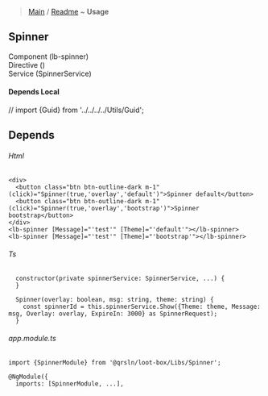 > [Main](../../../readme.md) / [Readme](readme.md) ~ **Usage**

## Spinner
Component (lb-spinner)  
Directive ()  
Service (SpinnerService)  

#### Depends Local
// import {Guid} from '../../../../Utils/Guid';  

## Depends

###### Html
```
<div>
  <button class="btn btn-outline-dark m-1" (click)="Spinner(true,'overlay','default')">Spinner default</button>
  <button class="btn btn-outline-dark m-1" (click)="Spinner(true,'overlay','bootstrap')">Spinner bootstrap</button>
</div>
<lb-spinner [Message]="'test'" [Theme]="'default'"></lb-spinner>
<lb-spinner [Message]="'test'" [Theme]="'bootstrap'"></lb-spinner>
```
###### Ts
```
  constructor(private spinnerService: SpinnerService, ...) {
  }

  Spinner(overlay: boolean, msg: string, theme: string) {
    const spinnerId = this.spinnerService.Show({Theme: theme, Message: msg, Overlay: overlay, ExpireIn: 3000} as SpinnerRequest);
  }
```  
###### app.module.ts
```
import {SpinnerModule} from '@qrsln/loot-box/Libs/Spinner';

@NgModule({
  imports: [SpinnerModule, ...],

```  
